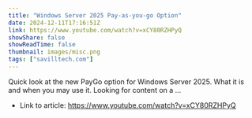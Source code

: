 ```yaml
---
title: "Windows Server 2025 Pay-as-you-go Option"
date: 2024-12-11T17:16:51Z
link: https://www.youtube.com/watch?v=xCY80RZHPyQ
showShare: false
showReadTime: false
thumbnail: images/misc.png
tags: ["savilltech.com"]
---
```

Quick look at the new PayGo option for Windows Server 2025. What it is and when you may use it. Looking for content on a ...

- Link to article: https://www.youtube.com/watch?v=xCY80RZHPyQ